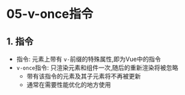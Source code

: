 # 05-v-once指令

## 1. 指令

- 指令: 元素上带有 `v-`前缀的特殊属性,即为Vue中的指令
- `v-once`指令: 只渲染元素和组件一次,随后的重新渲染将被忽略
  - 带有该指令的元素及其子元素将不再被更新
  - 通常在需要性能优化的地方使用